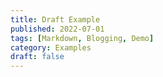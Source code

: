 ```yaml
---
title: Draft Example
published: 2022-07-01
tags: [Markdown, Blogging, Demo]
category: Examples
draft: false
---
```


